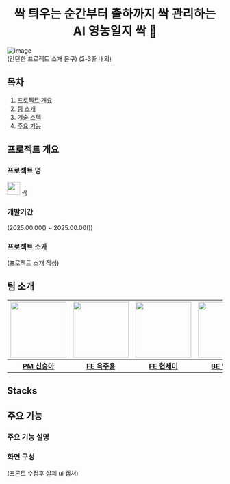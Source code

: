 # <div align="center">싹 틔우는 순간부터 출하까지 싹 관리하는 **AI 영농일지 싹 :seedling:**</div>
![Image](https://github.com/user-attachments/assets/aa543ff0-538c-4ed4-976d-a2ad8f711eba)
<br/>
(간단한 프로젝트 소개 문구) (2-3줄 내외)

## 목차
1. [프로젝트 개요](#1)
2. [팀 소개](#2)
3. [기술 스텍](#2)
4. [주요 기능](#3)


## <span id ="1"> 프로젝트 개요 </span>
### 프로젝트 명 
<img src ="https://github.com/user-attachments/assets/a2247d3e-3007-4ff4-90d4-c601d452a6cf" width="30" height="30"> 싹

### 개발기간 
(2025.00.00() ~ 2025.00.00())
### 프로젝트 소개
(프로젝트 소개 작성)

## <span id ="2"> 팀 소개 </span>
|<img src="https://avatars.githubusercontent.com/pppineappple" width="130" height="130"/>|<img src="https://avatars.githubusercontent.com/OckJuYong" width="130" height="130"/>|<img src="https://avatars.githubusercontent.com/SemiHyeon" width="130" height="130"/>|<img src="https://avatars.githubusercontent.com/maeng555" width="130" height="130"/>|<img src="https://avatars.githubusercontent.com/h0725j" width="130" height="130"/>|<img src="" width="130" height="130"/>|
|:-:|:-:|:-:|:-:|:-:|:-:|
|[**PM 신승아**](https://github.com/pppineappple)|[**FE 옥주용**](https://github.com/OckJuYong)|[**FE 현세미**](https://github.com/SemiHyeon)|[**BE 맹진영**](https://github.com/maeng555)|[**BE 최현지**](https://github.com/h0725j)|[**DE 박재원**]()|

## <span id ="3"> Stacks </span>

## <span id ="4"> 주요 기능 </span>
### 주요 기능 설명

### 화면 구성
(프론트 수정후 실제 ui 캡쳐)

<!--

**Here are some ideas to get you started:**

🙋‍♀️ A short introduction - what is your organization all about?
🌈 Contribution guidelines - how can the community get involved?
👩‍💻 Useful resources - where can the community find your docs? Is there anything else the community should know?
🍿 Fun facts - what does your team eat for breakfast?
🧙 Remember, you can do mighty things with the power of [Markdown](https://docs.github.com/github/writing-on-github/getting-started-with-writing-and-formatting-on-github/basic-writing-and-formatting-syntax)
-->
